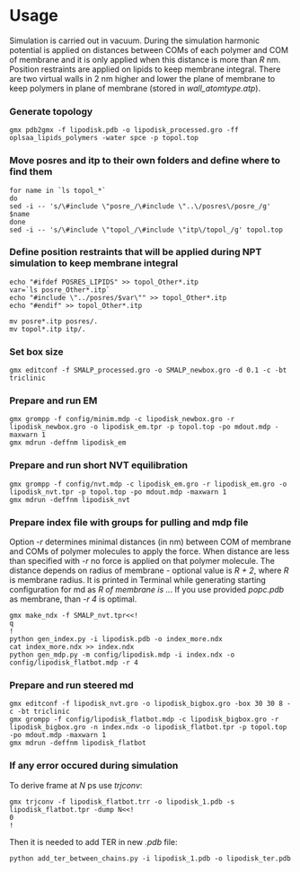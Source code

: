 # Usage

Simulation is carried out in vacuum. During the simulation harmonic potential is applied on distances between COMs of each polymer and COM of membrane and it is only applied when this distance is more than *R* nm. Position restraints are applied on lipids to keep membrane integral. There are two virtual walls in 2 nm higher and lower the plane of membrane to keep polymers in plane of membrane (stored in *wall_atomtype.atp*).

### Generate topology
```
gmx pdb2gmx -f lipodisk.pdb -o lipodisk_processed.gro -ff oplsaa_lipids_polymers -water spce -p topol.top
```
### Move posres and itp to their own folders and define where to find them
```
for name in `ls topol_*`
do
sed -i -- 's/\#include \"posre_/\#include \"..\/posres\/posre_/g' $name
done
sed -i -- 's/\#include \"topol_/\#include \"itp\/topol_/g' topol.top
```
### Define position restraints that will be applied during NPT simulation to keep membrane integral
```
echo "#ifdef POSRES_LIPIDS" >> topol_Other*.itp
var=`ls posre_Other*.itp`
echo "#include \"../posres/$var\"" >> topol_Other*.itp
echo "#endif" >> topol_Other*.itp

mv posre*.itp posres/.
mv topol*.itp itp/.
```
### Set box size
```
gmx editconf -f SMALP_processed.gro -o SMALP_newbox.gro -d 0.1 -c -bt triclinic
```
### Prepare and run EM
```
gmx grompp -f config/minim.mdp -c lipodisk_newbox.gro -r lipodisk_newbox.gro -o lipodisk_em.tpr -p topol.top -po mdout.mdp -maxwarn 1
gmx mdrun -deffnm lipodisk_em
```
### Prepare and run short NVT equilibration
```
gmx grompp -f config/nvt.mdp -c lipodisk_em.gro -r lipodisk_em.gro -o lipodisk_nvt.tpr -p topol.top -po mdout.mdp -maxwarn 1
gmx mdrun -deffnm lipodisk_nvt
```
### Prepare index file with groups for pulling and mdp file
Option *-r* determines minimal distances (in nm) between COM of membrane and COMs of polymer molecules to apply the force. When distance are less than specified with *-r* no force is applied on that polymer molecule. The distance depends on radius of membrane - optional value is *R + 2*, where *R* is membrane radius. It is printed in Terminal while generating starting configuration for md as *R of membrane is ..*. If you use provided *popc.pdb* as membrane, than *-r 4* is optimal.
```
gmx make_ndx -f SMALP_nvt.tpr<<!
q
!
python gen_index.py -i lipodisk.pdb -o index_more.ndx
cat index_more.ndx >> index.ndx
python gen_mdp.py -m config/lipodisk.mdp -i index.ndx -o config/lipodisk_flatbot.mdp -r 4
```

### Prepare and run steered md
```
gmx editconf -f lipodisk_nvt.gro -o lipodisk_bigbox.gro -box 30 30 8 -c -bt triclinic
gmx grompp -f config/lipodisk_flatbot.mdp -c lipodisk_bigbox.gro -r lipodisk_bigbox.gro -n index.ndx -o lipodisk_flatbot.tpr -p topol.top -po mdout.mdp -maxwarn 1
gmx mdrun -deffnm lipodisk_flatbot
```
### If any error occured during simulation
To derive frame at *N* ps use *trjconv*:
```
gmx trjconv -f lipodisk_flatbot.trr -o lipodisk_1.pdb -s lipodisk_flatbot.tpr -dump N<<!
0
!
```
Then it is needed to add TER in new *.pdb* file:
```
python add_ter_between_chains.py -i lipodisk_1.pdb -o lipodisk_ter.pdb
```

